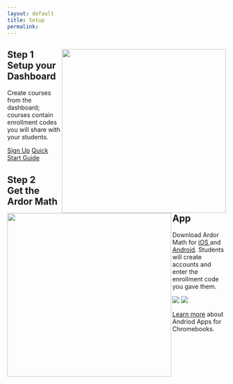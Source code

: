 ```yaml
---
layout: default
title: Setup
permalink:
---
```

<!-- Setup
================================================== -->
<main>
    <article class="explainer explainer__blue">
    <div class="explainer_right explainer__content ">
        <img class="explainer-computer" src="./../assets/images/explanar/computer_drawing.png" width="378" align="right">
        <h2>Step 1 <br> Setup your Dashboard</h2>
        <p>
        Create courses from the dashboard; courses contain enrollment codes you will share with your students.
        </p>
        <a href="http://accounts.ardoreducation.com" class="button button--outline">Sign Up</a>
        <a href="https://ardor.zendesk.com/hc/en-us/articles/213429366-Quick-Start-Guide" class="button button--outline">Quick Start Guide</a>
    </div>
    </article>
    <article class="explainer explainer__gray">
    <div class="explainer__content  explainer__right">
        <img class="explainer-iPad" src="./../assets/images/explanar/iPad_drawing.png" width="378" align="left">
        <h2>Step 2 <br> Get the Ardor Math App</h2>
        <p>
        Download Ardor Math for
        <a href="https://itunes.apple.com/us/app/ardor-math/id953832689?ls=1&mt=8">iOS </a>
        and <a href="https://play.google.com/store/apps/details?id=com.ardor.algebradojo">Android</a>.
        Students will create accounts and enter the enrollment code you gave them.
        </p>
        <p>
            <a href="https://itunes.apple.com/us/app/ardor-math/id953832689?ls=1&mt=8"><img class="app-store-badge" src="./../assets/images/logo/App_Store_Badge.svg"></a>
            <a href="https://play.google.com/store/apps/details?id=com.ardor.algebradojo"><img class="app-store-badge" src="./../assets/images/logo/play-store-badge.png"></a>
        </p>
        <p>
            <a href="https://support.google.com/chromebook/answer/7021273?hl=en">Learn more</a> about Andriod Apps for Chromebooks.
        </p>
    </div>
    </article>
</main>
